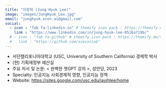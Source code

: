 ```yaml
---
title: "이정혁 (Jung Hyuk Lee)"
image: "images/JungHyuk_Lee.jpg"
email: "junghyuk.econ.ai@gmail.com"
social:
  - icon : "fab fa-linkedin-in" # themify icon pack : https://themify.me/themify-icons
    link : "https://www.linkedin.com/in/jung-hyuk-lee-0516a719b/"
  # - icon : "fab fa-github" # themify icon pack : https://themify.me/themify-icons
  #   link : "https://github.com/aieconlab"
---
```


-	서던캘리포니아대학교 (USC, University of Southern California) 경제학 박사
-	(현) 기획재정부 예산실
-	주요 저서 및 논문: 
< 완벽한 챗GPT 강의 >, 성안당, 2023
-	Specialty: 인공지능 사회경제적 영향, 인공지능 정책
-	Website: https://sites.google.com/usc.edu/jayjhlee/home
